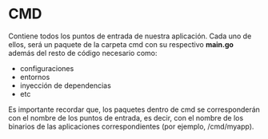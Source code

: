 # CMD
Contiene todos los puntos de entrada de nuestra aplicación.
Cada uno de ellos, será un paquete de la carpeta cmd con su respectivo **main.go** además del resto de código necesario como:

- configuraciones
- entornos
- inyección de dependencias
- etc

Es importante recordar que, los paquetes dentro de cmd se corresponderán con el nombre de los puntos de entrada, es decir, con el nombre de los binarios de las aplicaciones correspondientes (por ejemplo,
 /cmd/myapp).